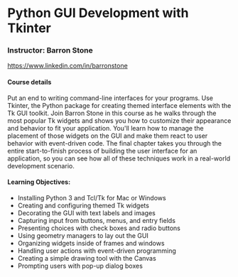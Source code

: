 # Python GUI Development with Tkinter

### Instructor: Barron Stone
https://www.linkedin.com/in/barronstone

#### Course details
Put an end to writing command-line interfaces for your programs. Use Tkinter, the Python package for creating themed interface elements with the Tk GUI toolkit. Join Barron Stone in this course as he walks through the most popular Tk widgets and shows you how to customize their appearance and behavior to fit your application. You'll learn how to manage the placement of those widgets on the GUI and make them react to user behavior with event-driven code. The final chapter takes you through the entire start-to-finish process of building the user interface for an application, so you can see how all of these techniques work in a real-world development scenario.

#### Learning Objectives:
* Installing Python 3 and Tcl/Tk for Mac or Windows
* Creating and configuring themed Tk widgets
* Decorating the GUI with text labels and images
* Capturing input from buttons, menus, and entry fields
* Presenting choices with check boxes and radio buttons
* Using geometry managers to lay out the GUI
* Organizing widgets inside of frames and windows
* Handling user actions with event-driven programming
* Creating a simple drawing tool with the Canvas
* Prompting users with pop-up dialog boxes
